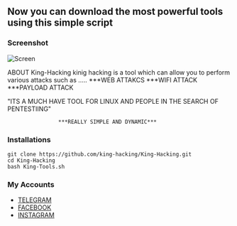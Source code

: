 ## Now you can download the most powerful tools using this simple script
### Screenshot
![Screen](http://www.m9c.net/uploads/15563553591.jpg)
 
 ABOUT King-Hacking 
   kinig hacking is a tool which can allow you to perform various attacks such as .....
        ***WEB ATTAKCS 
        ***WIFI ATTACK 
        ***PAYLOAD ATTACK  
  
  "ITS A MUCH HAVE TOOL FOR LINUX AND PEOPLE IN THE SEARCH OF PENTESTIING"  
                    
                    ***REALLY SIMPLE AND DYNAMIC***
 
 
 
 
### Installations
```
git clone https://github.com/king-hacking/King-Hacking.git
cd King-Hacking
bash King-Tools.sh   
```
### My Accounts
* [TELEGRAM](https://t.me/hackeer1)
* [FACEBOOK](https://www.facebook.com/king.hacking.sy)
* [INSTAGRAM](https://instagram.com/king1hacking)
